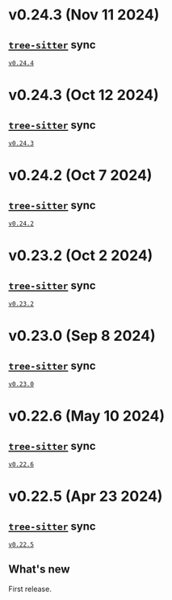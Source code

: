 # v0.24.3 (Nov 11 2024)

## [`tree-sitter`] sync

[`v0.24.4`](https://github.com/tree-sitter/tree-sitter/releases/tag/v0.24.4)

# v0.24.3 (Oct 12 2024)

## [`tree-sitter`] sync

[`v0.24.3`](https://github.com/tree-sitter/tree-sitter/releases/tag/v0.24.3)

# v0.24.2 (Oct 7 2024)

## [`tree-sitter`] sync

[`v0.24.2`](https://github.com/tree-sitter/tree-sitter/releases/tag/v0.24.2)

# v0.23.2 (Oct 2 2024)

## [`tree-sitter`] sync

[`v0.23.2`](https://github.com/tree-sitter/tree-sitter/releases/tag/v0.23.2)

# v0.23.0 (Sep 8 2024)

## [`tree-sitter`] sync

[`v0.23.0`](https://github.com/tree-sitter/tree-sitter/releases/tag/v0.23.0)

# v0.22.6 (May 10 2024)

## [`tree-sitter`] sync

[`v0.22.6`](https://github.com/tree-sitter/tree-sitter/releases/tag/v0.22.6)

# v0.22.5 (Apr 23 2024)

## [`tree-sitter`] sync

[`v0.22.5`](https://github.com/tree-sitter/tree-sitter/releases/tag/v0.22.5)

## What's new

First release.

[`tree-sitter`]: https://github.com/tree-sitter/tree-sitter
